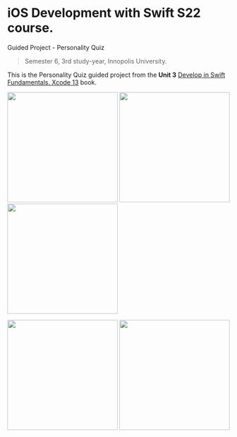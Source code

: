 # iOS Development with Swift S22 course.
Guided Project - Personality Quiz
> Semester 6, 3rd study-year, Innopolis University.

This is the Personality Quiz guided project from the **Unit 3** [Develop in Swift Fundamentals. Xcode 13](https://books.apple.com/ru/book/develop-in-swift-fundamentals/id1581182804?l=en) book.

<p float="left">
<img width="250" src="https://user-images.githubusercontent.com/49106163/152823066-9767441b-ce53-47fb-8de9-a88668d779db.png"/>
<img width="250" src="https://user-images.githubusercontent.com/49106163/152823078-da4e4414-8632-4465-9cb3-423fc1dbbcef.png"/>
<img width="250" src="https://user-images.githubusercontent.com/49106163/152823087-0be1e706-e745-413c-acaf-7e06c8ac12c1.png"/>
</p>

<p float="left">
<img width="250" src="https://user-images.githubusercontent.com/49106163/152823098-c3f24016-e413-4000-9f8d-59216e940af3.png"/>
<img width="250" src="https://user-images.githubusercontent.com/49106163/152823108-f3e10f2b-5838-4d60-ae62-ea6b2ff5e0f6.png"/>
</p>
